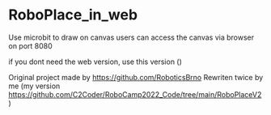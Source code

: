 # RoboPlace_in_web

Use microbit to draw on canvas
users can access the canvas via browser on port 8080

if you dont need the web version, use this version ()

Original project made by https://github.com/RoboticsBrno
Rewriten twice by me (my version https://github.com/C2Coder/RoboCamp2022_Code/tree/main/RoboPlaceV2)


